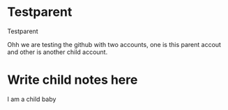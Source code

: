# Testparent
Testparent



Ohh we are testing the github with two accounts, one is this parent accout and other is another child account.

Write child notes here
===================================================================
I am a child baby
